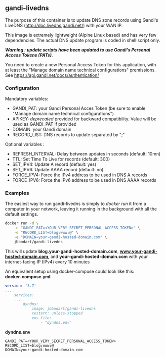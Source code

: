 ## gandi-livedns

The purpose of this container is to update DNS zone records using Gandi's LiveDNS (http://doc.livedns.gandi.net/) with your WAN IP.

This image is extremely lightweight  (Alpine Linux based) and has very few dependencies. The actual DNS update program is coded in shell script only.

***Warning : update scripts have been updated to use Gandi's Personal Access Tokens (PATs).***

You need to create a new Personal Access Token for this application, with at least the "Manage domain name technical configurations" premissions.
See https://api.gandi.net/docs/authentication/

### Configuration
Mandatory variables:
* GANDI_PAT: your Gandi Personal Acces Token (be sure to enable "Manage domain name technical configurations")
* APIKEY: *deprecated* provided for backward compatibility. Value will be used as GANDI_PAT if provided
* DOMAIN: your Gandi domain
* RECORD_LIST: DNS records to update separated by ";"

Optional variables :
* REFRESH_INTERVAL: Delay between updates in seconds (default: 10mn)
* TTL: Set Time To Live for records (default: 300)
* SET_IPV4: Update A record (default: yes)
* SET_IPV6: Update AAAA record (default: no)
* FORCE_IPV4: Force the IPv4 address to be used in DNS A records
* FORCE_IPV6: Force the IPv6 address to be used in DNS AAAA records

### Examples
The easiest way to run gandi-livedns is simply to *docker run* it from a computer in your network, leaving it running in the background with all the default settings.
```sh
docker run -d \
	-e "GANDI_PAT=<YOUR_VERY_SECRET_PERSONAL_ACCESS_TOKEN>" \
	-e "RECORD_LIST=blog;www;@" \
	-e "DOMAIN=your-gandi-hosted-domain.com" \
	jbbodart/gandi-livedns
```
This will update **blog.your-gandi-hosted-domain.com**, **www.your-gandi-hosted-domain.com**, and **your-gandi-hosted-domain.com** with your internet-facing IP (IPv4) every 10 minutes

An equivalent setup using docker-compose could look like this:  
**docker-compose.yml**
```yml
version: '3.7'
...
    services:
    ...
        dyndns:
            image: jbbodart/gandi-livedns
            restart: unless-stopped
            env_file:
                - "dyndns.env"
```

**dyndns.env**
```properties
GANDI_PAT=<YOUR_VERY_SECRET_PERSONAL_ACCESS_TOKEN>
RECORD_LIST=blog;www;@
DOMAIN=your-gandi-hosted-domain.com
```
